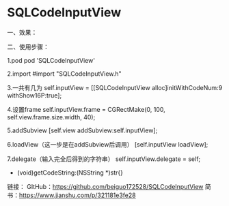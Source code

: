 # SQLCodeInputView

一、效果：

二、使用步骤：

1.pod
pod 'SQLCodeInputView'

2.import
#import "SQLCodeInputView.h"

3.一共有几为
self.inputView = [[SQLCodeInputView alloc]initWithCodeNum:9 withShow16P:true];

4.设置frame
self.inputView.frame = CGRectMake(0, 100, self.view.frame.size.width, 40);

5.addSubview
[self.view addSubview:self.inputView];

6.loadView（这一步是在addSubview后调用）
[self.inputView loadView];

7.delegate（输入完全后得到的字符串）
self.inputView.delegate = self;
- (void)getCodeString:(NSString *)str{}

链接：
GItHub：https://github.com/beiguo172528/SQLCodeInputView
简书：https://www.jianshu.com/p/321181e3fe28
